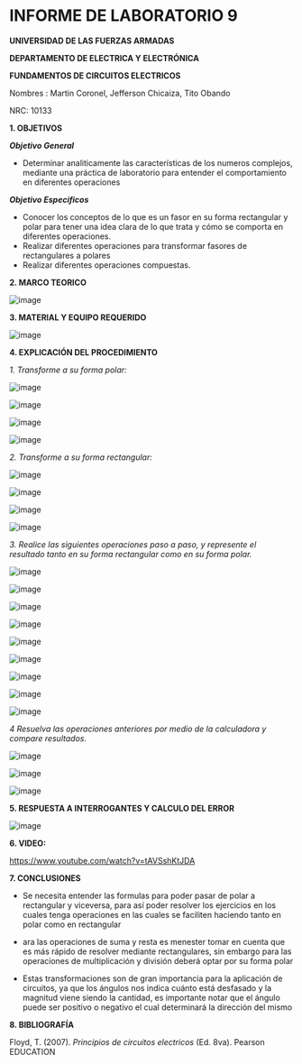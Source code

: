 # INFORME DE LABORATORIO 9

**UNIVERSIDAD DE LAS FUERZAS ARMADAS**

**DEPARTAMENTO DE ELECTRICA Y ELECTRÓNICA**

**FUNDAMENTOS DE CIRCUITOS ELECTRICOS**

Nombres : Martin Coronel, Jefferson Chicaiza, Tito Obando 

NRC: 10133

**1. OBJETIVOS**

***Objetivo General***

- Determinar analiticamente las características de los numeros complejos, mediante una práctica de laboratorio  para entender el comportamiento en diferentes operaciones 

***Objetivo Especificos***

- Conocer los conceptos de lo que es un fasor en su forma rectangular y polar  para tener una  idea clara de lo que trata y cómo se comporta en diferentes operaciones.  
- Realizar diferentes operaciones para transformar fasores de rectangulares a polares 
- Realizar diferentes operaciones compuestas. 

**2. MARCO TEORICO**

![image](https://user-images.githubusercontent.com/94098157/155744201-477ea44e-0e28-46c2-9647-b522567dff68.png)

**3. MATERIAL Y EQUIPO REQUERIDO**

![image](https://user-images.githubusercontent.com/94098157/155721994-c3373af0-88ee-479b-9515-9c54b1557914.png)

**4. EXPLICACIÓN DEL PROCEDIMIENTO**

*1. Transforme a su forma polar:*

![image](https://user-images.githubusercontent.com/94098157/155744286-71f12b59-b9ee-494b-8f51-b72d0136a875.png)

![image](https://user-images.githubusercontent.com/94098157/155744324-8eaa76b0-88ab-446d-a53a-f6fbab4646b0.png)

![image](https://user-images.githubusercontent.com/94098157/155744361-d751903c-01ed-47bb-bebf-0e11594ad293.png)

![image](https://user-images.githubusercontent.com/94098157/155744383-85e82bec-fbfc-4d9e-8fc8-3e2c12b131d2.png)

*2. Transforme a su forma rectangular:*

![image](https://user-images.githubusercontent.com/94098157/155744425-e84187b9-8c69-456b-b108-1183670c9fa0.png)

![image](https://user-images.githubusercontent.com/94098157/155744454-8a95655e-fabc-495c-ba98-1afd479c7e4f.png)

![image](https://user-images.githubusercontent.com/94098157/155744483-b3e91334-f668-407c-a05d-e214c31cb8ab.png)

![image](https://user-images.githubusercontent.com/94098157/155744512-93fd26a8-d4cd-4ce8-adf2-2e6ac83b9452.png)

*3. Realice las siguientes operaciones paso a paso, y represente el resultado tanto en su forma rectangular como en su forma polar.*

![image](https://user-images.githubusercontent.com/94098157/155755232-ac4a9f48-34ab-488f-9b12-563e587a386a.png)

![image](https://user-images.githubusercontent.com/94098157/155755276-672a9887-2f56-4f82-b267-14c3f65290ce.png)

![image](https://user-images.githubusercontent.com/94098157/155755300-9b47aecd-481b-4e14-9da0-afa91a0a6b7f.png)

![image](https://user-images.githubusercontent.com/94098157/155744914-9a440b6a-3f0e-4293-8025-bc6a11fe6f6a.png)

![image](https://user-images.githubusercontent.com/94098157/155744962-32248f3a-6611-4c7f-9a5a-e4e57e6407b1.png)

![image](https://user-images.githubusercontent.com/94098157/155744994-bd939fe4-58b6-4902-b412-665380df2eba.png)

![image](https://user-images.githubusercontent.com/94098157/155745236-3936cdef-159d-4018-a92d-db89a0f27c4c.png)

![image](https://user-images.githubusercontent.com/94098157/155745298-182c5dd5-fba6-4d71-ac0a-b47543a906df.png)

![image](https://user-images.githubusercontent.com/94098157/155745330-8a9a3a08-21c3-4557-a962-1a06d070a6f4.png)

*4 Resuelva las operaciones anteriores por medio de la calculadora y compare resultados.*

![image](https://user-images.githubusercontent.com/84757114/155754012-2c156992-0241-4634-bd1a-88aa8cb02da0.png)

![image](https://user-images.githubusercontent.com/84757114/155754315-4d688926-2f08-4b4f-a7d5-da0f3eeb9aac.png)

![image](https://user-images.githubusercontent.com/84757114/155755606-92618a94-4940-44b9-85a1-815ee346ab6c.png)


**5. RESPUESTA A INTERROGANTES Y CALCULO DEL ERROR**

![image](https://user-images.githubusercontent.com/94098157/155757071-519f09fc-f5fc-441b-8aa7-a8ececc69768.png)

**6. VIDEO:**

https://www.youtube.com/watch?v=tAVSshKtJDA

**7. CONCLUSIONES**

- Se necesita entender las formulas para poder pasar de polar a rectangular y viceversa, para así poder resolver los ejercicios en los cuales tenga operaciones en las cuales se faciliten haciendo tanto en polar como en rectangular

- ara las operaciones de suma y resta es menester tomar en cuenta que es más rápido de resolver mediante rectangulares, sin embargo para las operaciones de multiplicación y división deberá optar por su forma polar

- Estas transformaciones son de gran importancia para la aplicación de circuitos, ya que los ángulos nos indica cuánto está desfasado y la magnitud viene siendo la cantidad, es importante notar que el ángulo puede ser positivo o negativo el cual determinará la dirección del mismo

**8. BIBLIOGRAFÍA**

Floyd, T. (2007). *Principios de circuitos electricos* (Ed. 8va). Pearson EDUCATION

